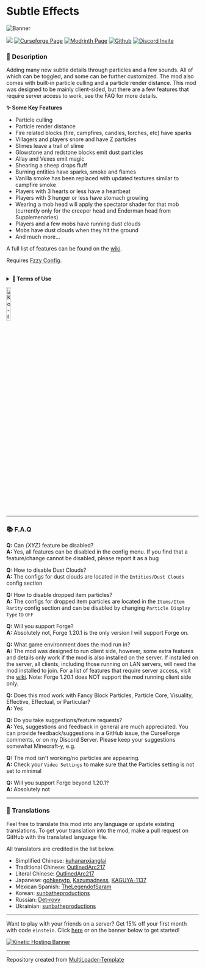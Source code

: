 # Subtle Effects

![Banner](https://imgur.com/yVBI5Qb.png)

![](https://img.shields.io/badge/Mod%20Loaders-NeoForge%20%26%20Fabric-green?style=for-the-badge)
[![Curseforge Page](https://img.shields.io/badge/Curseforge-Page-orange?style=for-the-badge&logo=curseforge "Curseforge page")](https://curseforge.com/minecraft/mc-mods/subtle-effects)
[![Modrinth Page](https://img.shields.io/badge/Modrinth-Page-1bd96a?style=for-the-badge&logo=modrinth)](https://modrinth.com/mod/subtle-effects)
[![Github](https://img.shields.io/badge/GitHub-Repository-blueviolet?style=for-the-badge&logo=github)](https://github.com/MincraftEinstein/SubtleEffects)
[![Discord Invite](https://img.shields.io/badge/Discord-Einstein%27s%20Lab-blue?style=for-the-badge&logo=discord)](https://discord.gg/gSsaFAvrBM)

### **📘 Description**
Adding many new subtle details through particles and a few sounds. All of which can be toggled, and some can be further customized. The mod also comes with built-in particle culling and a particle render distance. This mod was designed to be mainly client-sided, but there are a few features that require server access to work, see the FAQ for more details.

**✨ Some Key Features**
- Particle culling
- Particle render distance
- Fire related blocks (fire, campfires, candles, torches, etc) have sparks
- Villagers and players snore and have Z particles
- Slimes leave a trail of slime
- Glowstone and redstone blocks emit dust particles
- Allay and Vexes emit magic
- Shearing a sheep drops fluff
- Burning entities have sparks, smoke and flames
- Vanilla smoke has been replaced with updated textures similar to campfire smoke
- Players with 3 hearts or less have a heartbeat
- Players with 3 hunger or less have stomach growling
- Wearing a mob head will apply the spectator shader for that mob (currently only for the creeper head and Enderman head from Supplemenaries)
- Players and a few mobs have running dust clouds
- Mobs have dust clouds when they hit the ground
- And much more...

A full list of features can be found on the [wiki](https://github.com/MincraftEinstein/SubtleEffects/wiki).

Requires [Fzzy Config](https://modrinth.com/mod/fzzy-config).

<br>
<details>
<summary><b>📜 Terms of Use</b></summary>

```
You may
✅ Use this mod as a reference to understand and or create something of your own, as long as it is not a copy or recreation
✅ Use this mod in modpacks with credit and one or more links to any of the project pages*
✅ Edit for personal use
✅ Use this mod for/in YouTube videos with credit and one or more links to any of the project pages*
✅ Create resource packs, data packs, and addon mods for this mod

You may not
❌ Reupload/publish this mod to any website without explicit permission from me and one or more links to any of the project pages*
❌ Redistribute edited or unedited assets** from this mod without permission from me and credit

* Project pages include CurseForge, Modrinth, Planet Minecraft, GitHub
** Assets include logos, banners, textures, models, etc
```
</details>

[<img alt="Ko-fi Badge" height="15%" width="15%" src="https://storage.ko-fi.com/cdn/brandasset/kofi_bg_tag_dark.png" alt="Ko-fi badge">](https://ko-fi.com/mincrafteinstein)

---

### 📚 F.A.Q

**Q:** Can *{XYZ}* feature be disabled?
<br>
**A:** Yes, all features can be disabled in the config menu. If you find that a feature/change cannot be disabled, please report it as a bug

**Q:** How to disable Dust Clouds?
<br>
**A:** The configs for dust clouds are located in the `Entities/Dust Clouds` config section

**Q:** How to disable dropped item particles?
<br>
**A:** The configs for dropped item particles are located in the `Items/Item Rarity` config section and can be disabled by changing `Particle Display Type` to `OFF`

**Q:** Will you support Forge?
<br>
**A:** Absolutely not, Forge 1.20.1 is the only version I will support Forge on.

**Q:** What game environment does the mod run in?
<br>
**A:** The mod was designed to run client side, however, some extra features and details only work if the mod is also installed on the server. If installed on the server, all clients, including those running on LAN servers, will need the mod installed to join. For a list of features that require server access, visit the [wiki](<https://github.com/MincraftEinstein/SubtleEffects/wiki>).
Note: Forge 1.20.1 does NOT support the mod running client side only.

**Q:** Does this mod work with Fancy Block Particles, Particle Core, Visuality, Effective, Effectual, or Particular?
<br>
**A:** Yes

**Q:** Do you take suggestions/feature requests?
<br>
**A:** Yes, suggestions and feedback in general are much appreciated. You can provide feedback/suggestions in a GitHub issue, the CurseForge comments, or on my Discord Server. Please keep your suggestions somewhat Minecraft-y, e.g.

**Q:** The mod isn't working/no particles are appearing.
<br>
**A:** Check your `Video Settings` to make sure that the Particles setting is not set to minimal

**Q:** Will you support Forge beyond 1.20.1?
<br>
**A:** Absolutely not

---

### **💬 Translations**
Feel free to translate this mod into any language or update existing translations.
To get your translation into the mod, make a pull request on GitHub with the translated language file.

All translators are credited in the list below.

- Simplified Chinese: [kuhananxianglai](https://github.com/kuhananxianglai)
- Traditional Chinese: [OutlinedArc217](https://github.com/OutlinedArc217)
- Literal Chinese: [OutlinedArc217](https://github.com/OutlinedArc217)
- Japanese: [gohkenytp](https://github.com/gohkenytp), [Kazumadness](https://github.com/gohkenytp), [KAGUYA-1137](https://github.com/KAGUYA-1137)
- Mexican Spanish: [TheLegendofSaram](https://github.com/TheLegendofSaram)
- Korean: [sunbatheproductions](https://github.com/sunbatheproductions)
- Russian: [Det-rovv](https://github.com/Det-rovv)
- Ukrainian: [sunbatheproductions](https://github.com/sunbatheproductions)

---

Want to play with your friends on a server? Get 15% off your first month with code `einstein`.
Click [here](https://billing.kinetichosting.net/aff.php?aff=124) or on the banner below to get started!

[![Kinetic Hosting Banner](https://i.imgur.com/u6Fn0I0.png)](https://billing.kinetichosting.net/aff.php?aff=124)

---

Repository created from [MultiLoader-Template](https://github.com/jaredlll08/MultiLoader-Template)
